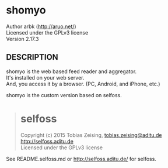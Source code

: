 shomyo
======

Author arbk (http://aruo.net/)  
Licensed under the GPLv3 license  
Version 2.17.3  


DESCRIPTION
-----------

shomyo is the web based feed reader and aggregator.  
It's installed on your web server.  
And, you access it by a browser. (PC, Android, and iPhone, etc.)  

shomyo is the custom version based on selfoss.  

> selfoss
> =======
>
> Copyright (c) 2015 Tobias Zeising, tobias.zeising@aditu.de  
> http://selfoss.aditu.de  
> Licensed under the GPLv3 license  

See README.selfoss.md or http://selfoss.aditu.de/ for selfoss.  
